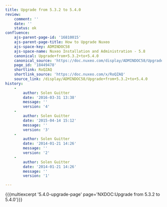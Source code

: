 ```yaml
---
title: Upgrade from 5.3.2 to 5.4.0
review:
    comment: ''
    date: ''
    status: ok
confluence:
    ajs-parent-page-id: '16810015'
    ajs-parent-page-title: How to Upgrade Nuxeo
    ajs-space-key: ADMINDOC58
    ajs-space-name: Nuxeo Installation and Administration - 5.8
    canonical: Upgrade+from+5.3.2+to+5.4.0
    canonical_source: 'https://doc.nuxeo.com/display/ADMINDOC58/Upgrade+from+5.3.2+to+5.4.0'
    page_id: '18449478'
    shortlink: RoQZAQ
    shortlink_source: 'https://doc.nuxeo.com/x/RoQZAQ'
    source_link: /display/ADMINDOC58/Upgrade+from+5.3.2+to+5.4.0
history:
    - 
        author: Solen Guitter
        date: '2016-03-31 13:38'
        message: ''
        version: '4'
    - 
        author: Solen Guitter
        date: '2015-04-14 15:12'
        message: ''
        version: '3'
    - 
        author: Solen Guitter
        date: '2014-01-21 14:26'
        message: ''
        version: '2'
    - 
        author: Solen Guitter
        date: '2014-01-21 14:26'
        message: ''
        version: '1'

---
```

{{{multiexcerpt '5.4.0-upgrade-page' page='NXDOC:Upgrade from 5.3.2 to 5.4.0'}}}